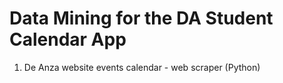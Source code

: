 # Data Mining for the DA Student Calendar App
1. De Anza website events calendar - web scraper (Python)
